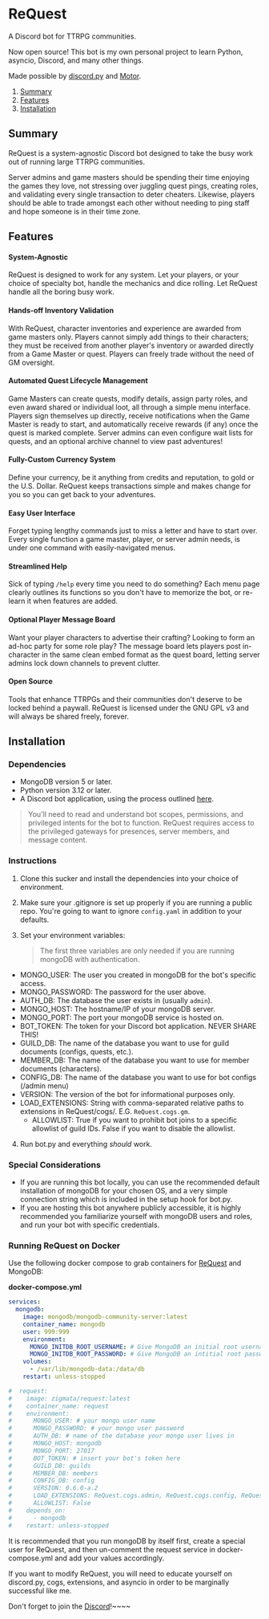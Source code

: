# ReQuest

A Discord bot for TTRPG communities.

Now open source! This bot is my own personal project to learn Python, asyncio, Discord, and many other things.

Made possible by [discord.py](https://discordpy.readthedocs.io/en/stable/) and [Motor](https://motor.readthedocs.io/en/stable/).

1. [Summary](#summary)
2. [Features](#features)
3. [Installation](#installation)

## Summary

ReQuest is a system-agnostic Discord bot designed to take the busy work out of running large TTRPG communities.

Server admins and game masters should be spending their time enjoying the games they love, not stressing over juggling
quest pings, creating roles, and validating every single transaction to deter cheaters. Likewise, players should be able
to trade amongst each other without needing to ping staff and hope someone is in their time zone.

## Features

#### System-Agnostic

ReQuest is designed to work for any system. Let your players, or your choice of specialty bot, handle the mechanics and
dice rolling. Let ReQuest handle all the boring busy work.

#### Hands-off Inventory Validation

With ReQuest, character inventories and experience are awarded from game masters only. Players cannot simply add things
to their characters; they must be received from another player's inventory or awarded directly from a Game Master or
quest. Players can freely trade without the need of GM oversight.

#### Automated Quest Lifecycle Management

Game Masters can create quests, modify details, assign party roles, and even award shared or individual loot, all
through a simple menu interface. Players sign themselves up directly, receive notifications when the Game Master is
ready to start, and automatically receive rewards (if any) once the quest is marked complete. Server admins can even
configure wait lists for quests, and an optional archive channel to view past adventures!

#### Fully-Custom Currency System

Define your currency, be it anything from credits and reputation, to gold or the U.S. Dollar. ReQuest keeps transactions
simple and makes change for you so you can get back to your adventures.

#### Easy User Interface

Forget typing lengthy commands just to miss a letter and have to start over. Every single function a game master,
player, or server admin needs, is under one command with easily-navigated menus.

#### Streamlined Help

Sick of typing `/help` every time you need to do something? Each menu page clearly outlines its functions so you don't
have to memorize the bot, or re-learn it when features are added.

#### Optional Player Message Board

Want your player characters to advertise their crafting? Looking to form an ad-hoc party for some role play? The message
board lets players post in-character in the same clean embed format as the quest board, letting server admins lock down
channels to prevent clutter.

#### Open Source

Tools that enhance TTRPGs and their communities don't deserve to be locked behind a paywall. ReQuest is licensed under
the GNU GPL v3 and will always be shared freely, forever.

## Installation

### Dependencies
- MongoDB version 5 or later.
- Python version 3.12 or later.
- A Discord bot application, using the process outlined [here](https://discord.com/developers/docs/getting-started).

> You'll need to read and understand bot scopes, permissions, and privileged intents for the bot to function. ReQuest
> requires access to the privileged gateways for presences, server members, and message content.

### Instructions

1. Clone this sucker and install the dependencies into your choice of environment.
2. Make sure your .gitignore is set up properly if you are running a public repo. You're going to want to ignore `config.yaml` in addition to your defaults.
3. Set your environment variables:

   > The first three variables are only needed if you are running mongoDB with authentication.
  - MONGO_USER: The user you created in mongoDB for the bot's specific access.
  - MONGO_PASSWORD: The password for the user above.
  - AUTH_DB: The database the user exists in (usually `admin`).
  - MONGO_HOST: The hostname/IP of your mongoDB server.
  - MONGO_PORT: The port your mongoDB service is hosted on.
  - BOT_TOKEN: The token for your Discord bot application. NEVER SHARE THIS!
  - GUILD_DB: The name of the database you want to use for guild documents (configs, quests, etc.).
  - MEMBER_DB: The name of the database you want to use for member documents (characters).
  - CONFIG_DB: The name of the database you want to use for bot configs (/admin menu)
  - VERSION: The version of the bot for informational purposes only.
- LOAD_EXTENSIONS: String with comma-separated relative paths to extensions in ReQuest/cogs/. E.G. `ReQuest.cogs.gm`.
  - ALLOWLIST: True if you want to prohibit bot joins to a specific allowlist of guild IDs. False if you want to disable
    the allowlist.
4. Run bot.py and everything *should* work.

### Special Considerations

- If you are running this bot locally, you can use the recommended default installation of mongoDB for your chosen OS,
  and a very simple connection string which is included in the setup hook for bot.py.
- If you are hosting this bot anywhere publicly accessible, it is highly recommended you familiarize yourself with
  mongoDB users and roles, and run your bot with specific credentials.

### Running ReQuest on Docker

Use the following docker compose to grab containers for [ReQuest](https://hub.docker.com/r/zigmata/request) and MongoDB:

**docker-compose.yml**

```yaml
services:
  mongodb:
    image: mongodb/mongodb-community-server:latest
    container_name: mongodb
    user: 999:999
    environment:
      MONGO_INITDB_ROOT_USERNAME: # Give MongoDB an initial root username
      MONGO_INITDB_ROOT_PASSWORD: # Give MongoDB an intitial root password
    volumes:
      - /var/lib/mongodb-data:/data/db
    restart: unless-stopped

#  request:
#    image: zigmata/request:latest
#    container_name: request
#    environment:
#      MONGO_USER: # your mongo user name
#      MONGO_PASSWORD: # your mongo user password
#      AUTH_DB: # name of the database your mongo user lives in
#      MONGO_HOST: mongodb
#      MONGO_PORT: 27017
#      BOT_TOKEN: # insert your bot's token here
#      GUILD_DB: guilds
#      MEMBER_DB: members
#      CONFIG_DB: config
#      VERSION: 0.6.0-a.2
#      LOAD_EXTENSIONS: ReQuest.cogs.admin, ReQuest.cogs.config, ReQuest.cogs.gm, ReQuest.cogs.info, ReQuest.cogs.player
#      ALLOWLIST: False
#    depends_on:
#      - mongodb
#    restart: unless-stopped
```

It is recommended that you run mongoDB by itself first, create a special user for ReQuest, and then un-comment the
request service in docker-compose.yml and add your values accordingly.

If you want to modify ReQuest, you will need to educate yourself on discord.py, cogs, extensions, and asyncio in order
to be marginally successful like me.

Don't forget to join the [Discord](https://discord.gg/Zq37gj4)!~~~~
